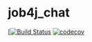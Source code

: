# job4j_chat
[[![Build Status](https://app.travis-ci.com/EvgenyShestakov/job4j_chat.svg?branch=master)](https://app.travis-ci.com/EvgenyShestakov/job4j_chat)
[![codecov](https://codecov.io/gh/EvgenyShestakov/job4j_chat/branch/master/graph/badge.svg?token=7B9WLD1XNK)](https://codecov.io/gh/EvgenyShestakov/job4j_chat)
